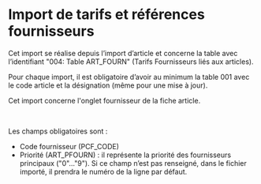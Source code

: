 # Import de tarifs et références fournisseurs


Cet import se réalise depuis l’import d’article et concerne la table 
 avec l’identifiant "004: Table ART\_FOURN" (Tarifs Fournisseurs 
 liés aux articles).


Pour chaque import, il est obligatoire d’avoir au minimum la table 001 
 avec le code article et la désignation (même pour une mise à jour).


Cet import concerne l'onglet fournisseur de la fiche article.


 


Les champs obligatoires sont :


* Code fournisseur 
 (PCF\_CODE)
* Priorité (ART\_PFOURN) 
 : il représente la priorité des fournisseurs principaux ("0"…"9"). 
 Si ce champ n’est pas renseigné, dans le fichier importé, il prendra 
 le numéro de la ligne par défaut.


